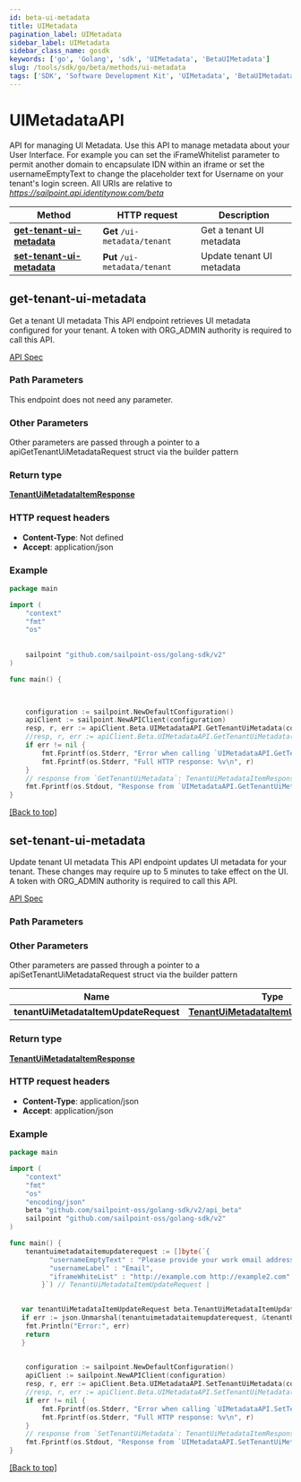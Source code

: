 ```yaml
---
id: beta-ui-metadata
title: UIMetadata
pagination_label: UIMetadata
sidebar_label: UIMetadata
sidebar_class_name: gosdk
keywords: ['go', 'Golang', 'sdk', 'UIMetadata', 'BetaUIMetadata'] 
slug: /tools/sdk/go/beta/methods/ui-metadata
tags: ['SDK', 'Software Development Kit', 'UIMetadata', 'BetaUIMetadata']
---
```


# UIMetadataAPI
  API for managing UI Metadata. Use this API to manage metadata about your User Interface.
For example you can set the iFrameWhitelist parameter to permit another domain to encapsulate IDN within an iframe or set the usernameEmptyText to change the placeholder text for Username on your tenant&#39;s login screen. 
All URIs are relative to *https://sailpoint.api.identitynow.com/beta*

Method | HTTP request | Description
------------- | ------------- | -------------
[**get-tenant-ui-metadata**](#get-tenant-ui-metadata) | **Get** `/ui-metadata/tenant` | Get a tenant UI metadata
[**set-tenant-ui-metadata**](#set-tenant-ui-metadata) | **Put** `/ui-metadata/tenant` | Update tenant UI metadata


## get-tenant-ui-metadata
Get a tenant UI metadata
This API endpoint retrieves UI metadata configured for your tenant.
A token with ORG_ADMIN authority is required to call this API.

[API Spec](https://developer.sailpoint.com/docs/api/beta/get-tenant-ui-metadata)

### Path Parameters

This endpoint does not need any parameter.

### Other Parameters

Other parameters are passed through a pointer to a apiGetTenantUiMetadataRequest struct via the builder pattern


### Return type

[**TenantUiMetadataItemResponse**](../models/tenant-ui-metadata-item-response)

### HTTP request headers

- **Content-Type**: Not defined
- **Accept**: application/json

### Example

```go
package main

import (
	"context"
	"fmt"
	"os"
   
    
	sailpoint "github.com/sailpoint-oss/golang-sdk/v2"
)

func main() {

  

	configuration := sailpoint.NewDefaultConfiguration()
	apiClient := sailpoint.NewAPIClient(configuration)
    resp, r, err := apiClient.Beta.UIMetadataAPI.GetTenantUiMetadata(context.Background()).Execute()
	//resp, r, err := apiClient.Beta.UIMetadataAPI.GetTenantUiMetadata(context.Background()).Execute()
	if err != nil {
		fmt.Fprintf(os.Stderr, "Error when calling `UIMetadataAPI.GetTenantUiMetadata``: %v\n", err)
		fmt.Fprintf(os.Stderr, "Full HTTP response: %v\n", r)
	}
	// response from `GetTenantUiMetadata`: TenantUiMetadataItemResponse
	fmt.Fprintf(os.Stdout, "Response from `UIMetadataAPI.GetTenantUiMetadata`: %v\n", resp)
}
```

[[Back to top]](#)

## set-tenant-ui-metadata
Update tenant UI metadata
This API endpoint updates UI metadata for your tenant. These changes may require up to 5 minutes to take effect on the UI.
A token with ORG_ADMIN authority is required to call this API.

[API Spec](https://developer.sailpoint.com/docs/api/beta/set-tenant-ui-metadata)

### Path Parameters



### Other Parameters

Other parameters are passed through a pointer to a apiSetTenantUiMetadataRequest struct via the builder pattern


Name | Type | Description  | Notes
------------- | ------------- | ------------- | -------------
 **tenantUiMetadataItemUpdateRequest** | [**TenantUiMetadataItemUpdateRequest**](../models/tenant-ui-metadata-item-update-request) |  | 

### Return type

[**TenantUiMetadataItemResponse**](../models/tenant-ui-metadata-item-response)

### HTTP request headers

- **Content-Type**: application/json
- **Accept**: application/json

### Example

```go
package main

import (
	"context"
	"fmt"
	"os"
    "encoding/json"
    beta "github.com/sailpoint-oss/golang-sdk/v2/api_beta"
	sailpoint "github.com/sailpoint-oss/golang-sdk/v2"
)

func main() {
    tenantuimetadataitemupdaterequest := []byte(`{
          "usernameEmptyText" : "Please provide your work email address...",
          "usernameLabel" : "Email",
          "iframeWhiteList" : "http://example.com http://example2.com"
        }`) // TenantUiMetadataItemUpdateRequest | 

  
   var tenantUiMetadataItemUpdateRequest beta.TenantUiMetadataItemUpdateRequest
   if err := json.Unmarshal(tenantuimetadataitemupdaterequest, &tenantUiMetadataItemUpdateRequest); err != nil {
    fmt.Println("Error:", err)
    return
   }
  

	configuration := sailpoint.NewDefaultConfiguration()
	apiClient := sailpoint.NewAPIClient(configuration)
    resp, r, err := apiClient.Beta.UIMetadataAPI.SetTenantUiMetadata(context.Background()).TenantUiMetadataItemUpdateRequest(tenantUiMetadataItemUpdateRequest).Execute()
	//resp, r, err := apiClient.Beta.UIMetadataAPI.SetTenantUiMetadata(context.Background()).TenantUiMetadataItemUpdateRequest(tenantUiMetadataItemUpdateRequest).Execute()
	if err != nil {
		fmt.Fprintf(os.Stderr, "Error when calling `UIMetadataAPI.SetTenantUiMetadata``: %v\n", err)
		fmt.Fprintf(os.Stderr, "Full HTTP response: %v\n", r)
	}
	// response from `SetTenantUiMetadata`: TenantUiMetadataItemResponse
	fmt.Fprintf(os.Stdout, "Response from `UIMetadataAPI.SetTenantUiMetadata`: %v\n", resp)
}
```

[[Back to top]](#)

